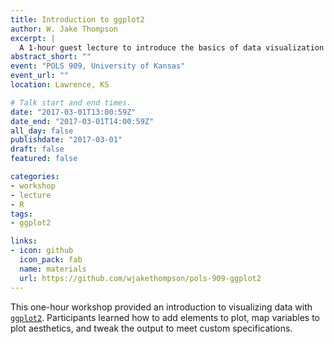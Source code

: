 ```yaml
---
title: Introduction to ggplot2
author: W. Jake Thompson
excerpt: |
  A 1-hour guest lecture to introduce the basics of data visualization in R using ggplot2.
abstract_short: ""
event: "POLS 909, University of Kansas"
event_url: ""
location: Lawrence, KS

# Talk start and end times.
date: "2017-03-01T13:00:59Z"
date_end: "2017-03-01T14:00:59Z"
all_day: false
publishdate: "2017-03-01"
draft: false
featured: false

categories:
- workshop
- lecture
- R
tags:
- ggplot2

links:
- icon: github
  icon_pack: fab
  name: materials
  url: https://github.com/wjakethompson/pols-909-ggplot2
---
```


This one-hour workshop provided an introduction to visualizing data with [`ggplot2`](https://ggplot2.tidyverse.org). Participants learned how to add elements to plot, map variables to plot aesthetics, and tweak the output to meet custom specifications.
